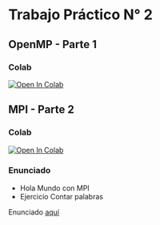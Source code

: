 # Trabajo Práctico N° 2

## OpenMP - Parte 1

### Colab 
[![Open In Colab](https://colab.research.google.com/assets/colab-badge.svg)](https://colab.research.google.com/drive/1KdYZxgyyiZT9MXX5QOaSlkYZWGT6D_Fy#scrollTo=WdqmJHQ4vcdF)


## MPI - Parte 2

### Colab 
[![Open In Colab](https://colab.research.google.com/assets/colab-badge.svg)](https://colab.research.google.com/github/angelsz1/Programacion_Concurrente-TP/blob/master/TP2/TP2_Parte_2_MPI.ipynb)

### Enunciado
* Hola Mundo con MPI
* Ejercicio Contar palabras

Enunciado [aquí](https://github.com/Progc-unlam/material-progc/blob/main/Ejemplos/OpenMP-MPI/Enunciados-TP/2%C2%B0_Cuat_2023/TP_2_Parte2_MPI.ipynb)
